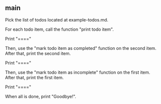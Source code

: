 ## main

Pick the list of todos located at example-todos.md.

For each todo item, call the function "print todo item".

Print "===="

Then, use the "mark todo item as completed" function on the second item.
After that, print the second item.

Print "===="

Then, use the "mark todo item as incomplete" function on the first item.
After that, print the first item.

Print "===="

When all is done, print "Goodbye!".